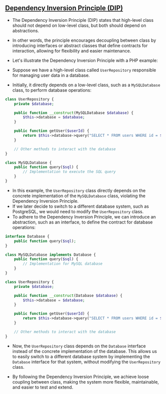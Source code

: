 ## [Dependency Inversion Principle (DIP)](https://youtu.be/8M7pLjacCPI?si=dDhJ7G0fQxZBAeSC)
- The Dependency Inversion Principle (DIP) states that high-level class should not depend on low-level class, but both should depend on abstractions. 
- In other words, the principle encourages decoupling between class by introducing interfaces or abstract classes that define contracts for interaction, allowing for flexibility and easier maintenance.

- Let's illustrate the Dependency Inversion Principle with a PHP example:
- Suppose we have a high-level class called `UserRepository` responsible for managing user data in a database. 
- Initially, it directly depends on a low-level class, such as a `MySQLDatabase` class, to perform database operations:

```php
class UserRepository {
    private $database;

    public function __construct(MySQLDatabase $database) {
        $this->database = $database;
    }

    public function getUser($userId) {
        return $this->database->query("SELECT * FROM users WHERE id = $userId");
    }

    // Other methods to interact with the database
}

class MySQLDatabase {
    public function query($sql) {
        // Implementation to execute the SQL query
    }
}
```

- In this example, the `UserRepository` class directly depends on the concrete implementation of the `MySQLDatabase` class, violating the Dependency Inversion Principle. 
- If we later decide to switch to a different database system, such as PostgreSQL, we would need to modify the `UserRepository` class.
- To adhere to the Dependency Inversion Principle, we can introduce an abstraction, such as an interface, to define the contract for database operations:

```php
interface Database {
    public function query($sql);
}

class MySQLDatabase implements Database {
    public function query($sql) {
        // Implementation for MySQL database
    }
}

class UserRepository {
    private $database;

    public function __construct(Database $database) {
        $this->database = $database;
    }

    public function getUser($userId) {
        return $this->database->query("SELECT * FROM users WHERE id = $userId");
    }

    // Other methods to interact with the database
}
```

- Now, the `UserRepository` class depends on the `Database` interface instead of the concrete implementation of the database. This allows us to easily switch to a different database system by implementing the `Database` interface for that system, without modifying the `UserRepository` class. 

- By following the Dependency Inversion Principle, we achieve loose coupling between class, making the system more flexible, maintainable, and easier to test and extend.
